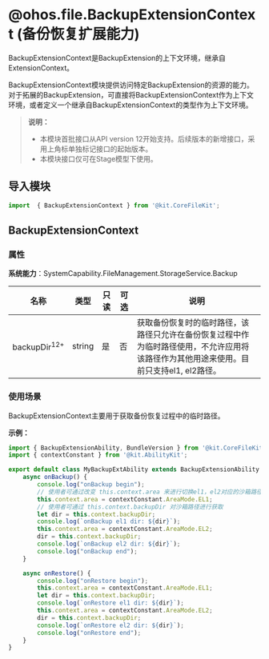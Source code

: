 # @ohos.file.BackupExtensionContext (备份恢复扩展能力)
<!--Kit: Core File Kit-->
<!--Subsystem: FileManagement-->
<!--Owner: @lvzhenjie-->
<!--Designer: @wang_zhangjun; @chenxi0605-->
<!--Tester: @liuhonggang123-->
<!--Adviser: @foryourself-->

BackupExtensionContext是BackupExtension的上下文环境，继承自ExtensionContext。

BackupExtensionContext模块提供访问特定BackupExtension的资源的能力。对于拓展的BackupExtension，可直接将BackupExtensionContext作为上下文环境，或者定义一个继承自BackupExtensionContext的类型作为上下文环境。

> **说明：**
>
>  - 本模块首批接口从API version 12开始支持。后续版本的新增接口，采用上角标单独标记接口的起始版本。
>  - 本模块接口仅可在Stage模型下使用。

## 导入模块

```ts
import  { BackupExtensionContext } from '@kit.CoreFileKit';
```

## BackupExtensionContext

### 属性

**系统能力**：SystemCapability.FileManagement.StorageService.Backup

| 名称 | 类型 | 只读 | 可选 | 说明 |
| -------- | -------- |-------| -------- | -------- |
| backupDir<sup>12+</sup> | string | 是 | 否 | 获取备份恢复时的临时路径，该路径只允许在备份恢复过程中作为临时路径使用，不允许应用将该路径作为其他用途来使用。目前只支持el1, el2路径。 |

### 使用场景
BackupExtensionContext主要用于获取备份恢复过程中的临时路径。

**示例：**

```ts
import { BackupExtensionAbility, BundleVersion } from '@kit.CoreFileKit';
import { contextConstant } from '@kit.AbilityKit';

export default class MyBackupExtAbility extends BackupExtensionAbility {
    async onBackup() {
        console.log("onBackup begin");
        // 使用者可通过改变 this.context.area 来进行切换el1，el2对应的沙箱路径
        this.context.area = contextConstant.AreaMode.EL1;
        // 使用者可通过 this.context.backupDir 对沙箱路径进行获取
        let dir = this.context.backupDir;
        console.log(`onBackup el1 dir: ${dir}`);
        this.context.area = contextConstant.AreaMode.EL2;
        dir = this.context.backupDir;
        console.log(`onBackup el2 dir: ${dir}`);
        console.log("onBackup end");
    }

    async onRestore() {
        console.log("onRestore begin");
        this.context.area = contextConstant.AreaMode.EL1;
        let dir = this.context.backupDir;
        console.log(`onRestore el1 dir: ${dir}`);
        this.context.area = contextConstant.AreaMode.EL2;
        dir = this.context.backupDir;
        console.log(`onRestore el2 dir: ${dir}`);
        console.log("onRestore end");
    }
}
```


